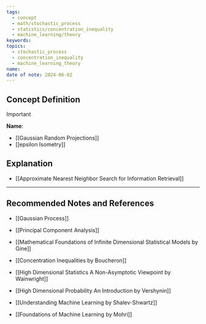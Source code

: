 ```yaml
---
tags:
  - concept
  - math/stochastic_process
  - statistics/concentration_inequality
  - machine_learning/theory
keywords: 
topics:
  - stochastic_process
  - concentration_inequality
  - machine_learning_theory
name: 
date of note: 2024-06-02
---
```


## Concept Definition

>[!important]
>**Name**: 



- [[Gaussian Random Projections]]
- [[epsilon Isometry]]


## Explanation


- [[Approximate Nearest Neighbor Search for Information Retrieval]]




-----------
##  Recommended Notes and References

- [[Gaussian Process]]
- [[Principal Component Analysis]]


- [[Mathematical Foundations of Infinite Dimensional Statistical Models by Gine]]
- [[Concentration Inequalities by Boucheron]]
- [[High Dimensional Statistics A Non-Asymptotic Viewpoint by Wainwright]]
- [[High Dimensional Probability An Introduction by Vershynin]]
- [[Understanding Machine Learning by Shalev-Shwartz]]
- [[Foundations of Machine Learning by Mohri]]